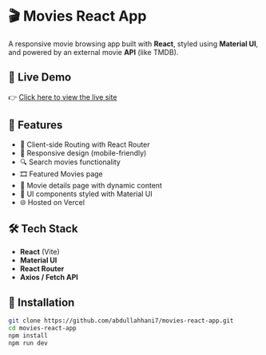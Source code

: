 # 🎬 Movies React App

A responsive movie browsing app built with **React**, styled using **Material UI**, and powered by an external movie **API** (like TMDB).

## 📸 Live Demo

👉 [Click here to view the live site](https://movies-react-app-chi.vercel.app/)

## 🚀 Features

- 🧭 Client-side Routing with React Router
- 📱 Responsive design (mobile-friendly)
- 🔍 Search movies functionality
- 🎞️ Featured Movies page
- 📃 Movie details page with dynamic content
- 🎨 UI components styled with Material UI
- 🌐 Hosted on Vercel

## 🛠️ Tech Stack

- **React** (Vite)
- **Material UI**
- **React Router**
- **Axios / Fetch API**


## 📁 Installation

```bash
git clone https://github.com/abdullahhani7/movies-react-app.git
cd movies-react-app
npm install
npm run dev
